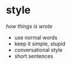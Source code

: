 # style
*how things is wrote*

- use normal words
- keep it simple, stupid
- conversational style
- short sentences
